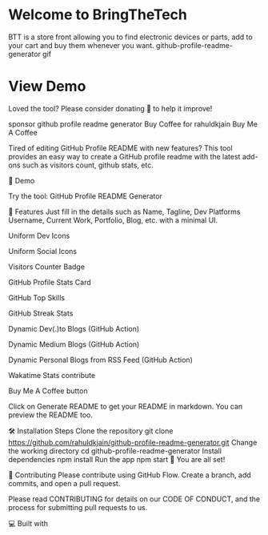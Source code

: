 # Welcome to BringTheTech

BTT is a store front allowing you to find electronic devices or parts, add to your cart and buy them whenever you want.
github-profile-readme-generator gif

# View Demo

Loved the tool? Please consider donating 💸 to help it improve!

sponsor github profile readme generator Buy Coffee for rahuldkjain Buy Me A Coffee

Tired of editing GitHub Profile README with new features?
This tool provides an easy way to create a GitHub profile readme with the latest add-ons such as visitors count, github stats, etc.

🚀 Demo

Try the tool: GitHub Profile README Generator

🧐 Features
Just fill in the details such as Name, Tagline, Dev Platforms Username, Current Work, Portfolio, Blog, etc. with a minimal UI.

Uniform Dev Icons

Uniform Social Icons

Visitors Counter Badge

GitHub Profile Stats Card

GitHub Top Skills

GitHub Streak Stats

Dynamic Dev(.)to Blogs (GitHub Action)

Dynamic Medium Blogs (GitHub Action)

Dynamic Personal Blogs from RSS Feed (GitHub Action)

Wakatime Stats contribute

Buy Me A Coffee button

Click on Generate README to get your README in markdown. You can preview the README too.

🛠️ Installation Steps
Clone the repository
git clone https://github.com/rahuldkjain/github-profile-readme-generator.git
Change the working directory
cd github-profile-readme-generator
Install dependencies
npm install
Run the app
npm start
🌟 You are all set!

🍰 Contributing
Please contribute using GitHub Flow. Create a branch, add commits, and open a pull request.

Please read CONTRIBUTING for details on our CODE OF CONDUCT, and the process for submitting pull requests to us.

💻 Built with
